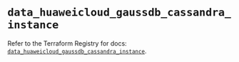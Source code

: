 # `data_huaweicloud_gaussdb_cassandra_instance`

Refer to the Terraform Registry for docs: [`data_huaweicloud_gaussdb_cassandra_instance`](https://registry.terraform.io/providers/huaweicloud/huaweicloud/1.71.1/docs/data-sources/gaussdb_cassandra_instance).
